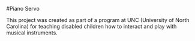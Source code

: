 #Piano Servo

This project was created as part of a program at UNC (University of North Carolina) for teaching disabled children how to interact and play with musical instruments. 

